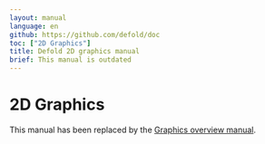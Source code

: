 ```yaml
---
layout: manual
language: en
github: https://github.com/defold/doc
toc: ["2D Graphics"]
title: Defold 2D graphics manual
brief: This manual is outdated
---
```


# 2D Graphics

This manual has been replaced by the [Graphics overview manual](/manuals/graphics).

